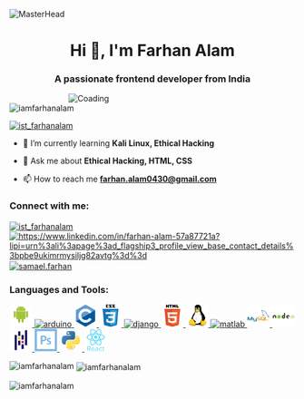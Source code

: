 ![MasterHead](https://1.bp.blogspot.com/-7A4WynwLsMw/XbBpCXG8fHI/AAAAAAAAMt4/uOa1bpLskYgrwGbllhSu2SDj_Mig8SXJQCLcBGAsYHQ/s1600/2000_600px.gif)
<h1 align="center">Hi 👋, I'm Farhan Alam</h1>
<h3 align="center">A passionate frontend developer from India</h3>

<img align="right" alt="Coading" width="400" src="https://cdn.dribbble.com/users/1739134/screenshots/6118892/media/b2ae5a2b022a381bf696f02c1f8906cb.gif">

<p align="left"> <img src="https://komarev.com/ghpvc/?username=iamfarhanalam&label=Profile%20views&color=0e75b6&style=flat" alt="iamfarhanalam" /> </p>

<p align="left"> <a href="https://twitter.com/ist_farhanalam" target="blank"><img src="https://img.shields.io/twitter/follow/ist_farhanalam?logo=twitter&style=for-the-badge" alt="ist_farhanalam" /></a> </p>

- 🌱 I’m currently learning **Kali Linux, Ethical Hacking**

- 💬 Ask me about **Ethical Hacking, HTML, CSS**

- 📫 How to reach me **farhan.alam0430@gmail.com**

<h3 align="left">Connect with me:</h3>
<p align="left">
<a href="https://twitter.com/ist_farhanalam" target="blank"><img align="center" src="https://raw.githubusercontent.com/rahuldkjain/github-profile-readme-generator/master/src/images/icons/Social/twitter.svg" alt="ist_farhanalam" height="30" width="40" /></a>
<a href="https://linkedin.com/in/https://www.linkedin.com/in/farhan-alam-57a87721a?lipi=urn%3ali%3apage%3ad_flagship3_profile_view_base_contact_details%3bpbe9ukimrmysiljg82avtg%3d%3d" target="blank"><img align="center" src="https://raw.githubusercontent.com/rahuldkjain/github-profile-readme-generator/master/src/images/icons/Social/linked-in-alt.svg" alt="https://www.linkedin.com/in/farhan-alam-57a87721a?lipi=urn%3ali%3apage%3ad_flagship3_profile_view_base_contact_details%3bpbe9ukimrmysiljg82avtg%3d%3d" height="30" width="40" /></a>
<a href="https://instagram.com/samael.farhan" target="blank"><img align="center" src="https://raw.githubusercontent.com/rahuldkjain/github-profile-readme-generator/master/src/images/icons/Social/instagram.svg" alt="samael.farhan" height="30" width="40" /></a>
</p>

<h3 align="left">Languages and Tools:</h3>
<p align="left"> <a href="https://developer.android.com" target="_blank" rel="noreferrer"> <img src="https://raw.githubusercontent.com/devicons/devicon/master/icons/android/android-original-wordmark.svg" alt="android" width="40" height="40"/> </a> <a href="https://www.arduino.cc/" target="_blank" rel="noreferrer"> <img src="https://cdn.worldvectorlogo.com/logos/arduino-1.svg" alt="arduino" width="40" height="40"/> </a> <a href="https://www.cprogramming.com/" target="_blank" rel="noreferrer"> <img src="https://raw.githubusercontent.com/devicons/devicon/master/icons/c/c-original.svg" alt="c" width="40" height="40"/> </a> <a href="https://www.w3schools.com/css/" target="_blank" rel="noreferrer"> <img src="https://raw.githubusercontent.com/devicons/devicon/master/icons/css3/css3-original-wordmark.svg" alt="css3" width="40" height="40"/> </a> <a href="https://www.djangoproject.com/" target="_blank" rel="noreferrer"> <img src="https://cdn.worldvectorlogo.com/logos/django.svg" alt="django" width="40" height="40"/> </a> <a href="https://www.w3.org/html/" target="_blank" rel="noreferrer"> <img src="https://raw.githubusercontent.com/devicons/devicon/master/icons/html5/html5-original-wordmark.svg" alt="html5" width="40" height="40"/> </a> <a href="https://www.linux.org/" target="_blank" rel="noreferrer"> <img src="https://raw.githubusercontent.com/devicons/devicon/master/icons/linux/linux-original.svg" alt="linux" width="40" height="40"/> </a> <a href="https://www.mathworks.com/" target="_blank" rel="noreferrer"> <img src="https://upload.wikimedia.org/wikipedia/commons/2/21/Matlab_Logo.png" alt="matlab" width="40" height="40"/> </a> <a href="https://www.mysql.com/" target="_blank" rel="noreferrer"> <img src="https://raw.githubusercontent.com/devicons/devicon/master/icons/mysql/mysql-original-wordmark.svg" alt="mysql" width="40" height="40"/> </a> <a href="https://nodejs.org" target="_blank" rel="noreferrer"> <img src="https://raw.githubusercontent.com/devicons/devicon/master/icons/nodejs/nodejs-original-wordmark.svg" alt="nodejs" width="40" height="40"/> </a> <a href="https://pandas.pydata.org/" target="_blank" rel="noreferrer"> <img src="https://raw.githubusercontent.com/devicons/devicon/2ae2a900d2f041da66e950e4d48052658d850630/icons/pandas/pandas-original.svg" alt="pandas" width="40" height="40"/> </a> <a href="https://www.photoshop.com/en" target="_blank" rel="noreferrer"> <img src="https://raw.githubusercontent.com/devicons/devicon/master/icons/photoshop/photoshop-line.svg" alt="photoshop" width="40" height="40"/> </a> <a href="https://www.python.org" target="_blank" rel="noreferrer"> <img src="https://raw.githubusercontent.com/devicons/devicon/master/icons/python/python-original.svg" alt="python" width="40" height="40"/> </a> <a href="https://reactjs.org/" target="_blank" rel="noreferrer"> <img src="https://raw.githubusercontent.com/devicons/devicon/master/icons/react/react-original-wordmark.svg" alt="react" width="40" height="40"/> </a> </p>

<p><img align="left" src="https://github-readme-stats.vercel.app/api/top-langs?username=iamfarhanalam&show_icons=true&locale=en&layout=compact" alt="iamfarhanalam" /></p>

<p>&nbsp;<img align="center" src="https://github-readme-stats.vercel.app/api?username=iamfarhanalam&show_icons=true&locale=en" alt="iamfarhanalam" /></p>

<p><img align="center" src="https://github-readme-streak-stats.herokuapp.com/?user=iamfarhanalam&" alt="iamfarhanalam" /></p>
